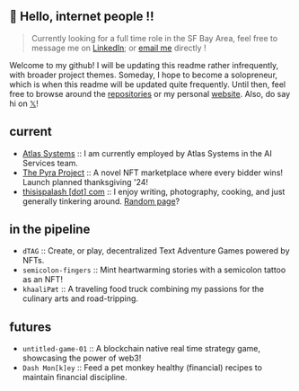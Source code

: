 ## 👋 Hello, internet people !!
> Currently looking for a full time role in the SF Bay Area, feel free to message me on [LinkedIn](https://linkedin.com/in/isthispalash); or [email me](mailto:pa334@cornell.edu) directly !
<!-- just wanted to [say](https://www.youtube.com/watch?v=S_AFc_BXht4) [thanks](https://www.youtube.com/watch?v=NbdRIVCBqNI)! -->

Welcome to my github! I will be updating this readme rather infrequently, with broader project themes. Someday, I hope to become a solopreneur, which is when this readme will be updated quite frequently. Until then, feel free to browse around the [repositories](https://github.com/thisispalash?tab=repositories) or my personal [website](https://thisispalash.com/). Also, do say hi on [𝕏](https://x.com/kdiodna)!

## current

- [Atlas Systems](https://atlassystems.com/) :: I am currently employed by Atlas Systems in the AI Services team.
- [The Pyra Project](https://pyra.fun/) :: A novel NFT marketplace where every bidder wins! Launch planned thanksgiving '24!
- [thisispalash [dot] com](https://thisispalash.com/) :: I enjoy writing, photography, cooking, and just generally tinkering around. [Random page](https://thisispalash.com/random)?

## in the pipeline

- `dTAG` :: Create, or play, decentralized Text Adventure Games powered by NFTs.
- `semicolon-fingers` :: Mint heartwarming stories with a semicolon tattoo as an NFT!
- `khaaliPæt` :: A traveling food truck combining my passions for the culinary arts and road-tripping.

## futures

- `untitled-game-01` :: A blockchain native real time strategy game, showcasing the power of web3!
- `Dash Mon[k]ey` :: Feed a pet monkey healthy (financial) recipes to maintain financial discipline.
